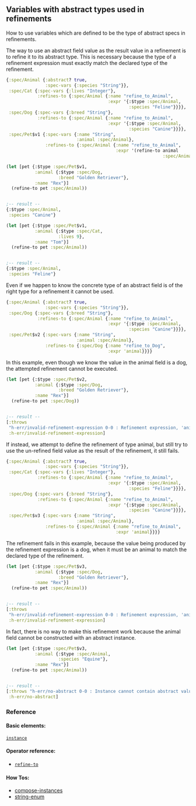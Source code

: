 <!---
  This markdown file was generated. Do not edit.
  -->

## Variables with abstract types used in refinements

How to use variables which are defined to be the type of abstract specs in refinements.

The way to use an abstract field value as the result value in a refinement is to refine it to its abstract type. This is necessary because the type of a refinement expression must exactly match the declared type of the refinement.

```clojure
{:spec/Animal {:abstract? true,
               :spec-vars {:species "String"}},
 :spec/Cat {:spec-vars {:lives "Integer"},
            :refines-to {:spec/Animal {:name "refine_to_Animal",
                                       :expr '{:$type :spec/Animal,
                                               :species "Feline"}}}},
 :spec/Dog {:spec-vars {:breed "String"},
            :refines-to {:spec/Animal {:name "refine_to_Animal",
                                       :expr '{:$type :spec/Animal,
                                               :species "Canine"}}}},
 :spec/Pet$v1 {:spec-vars {:name "String",
                           :animal :spec/Animal},
               :refines-to {:spec/Animal {:name "refine_to_Animal",
                                          :expr '(refine-to animal
                                                            :spec/Animal)}}}}
```

```clojure
(let [pet {:$type :spec/Pet$v1,
           :animal {:$type :spec/Dog,
                    :breed "Golden Retriever"},
           :name "Rex"}]
  (refine-to pet :spec/Animal))


;-- result --
{:$type :spec/Animal,
 :species "Canine"}
```

```clojure
(let [pet {:$type :spec/Pet$v1,
           :animal {:$type :spec/Cat,
                    :lives 9},
           :name "Tom"}]
  (refine-to pet :spec/Animal))


;-- result --
{:$type :spec/Animal,
 :species "Feline"}
```

Even if we happen to know the concrete type of an abstract field is of the right type for a refinement it cannot be used.

```clojure
{:spec/Animal {:abstract? true,
               :spec-vars {:species "String"}},
 :spec/Dog {:spec-vars {:breed "String"},
            :refines-to {:spec/Animal {:name "refine_to_Animal",
                                       :expr '{:$type :spec/Animal,
                                               :species "Canine"}}}},
 :spec/Pet$v2 {:spec-vars {:name "String",
                           :animal :spec/Animal},
               :refines-to {:spec/Dog {:name "refine_to_Dog",
                                       :expr 'animal}}}}
```

In this example, even though we know the value in the animal field is a dog, the attempted refinement cannot be executed.

```clojure
(let [pet {:$type :spec/Pet$v2,
           :animal {:$type :spec/Dog,
                    :breed "Golden Retriever"},
           :name "Rex"}]
  (refine-to pet :spec/Dog))


;-- result --
[:throws
 "h-err/invalid-refinement-expression 0-0 : Refinement expression, 'animal', is not of the expected type"
 :h-err/invalid-refinement-expression]
```

If instead, we attempt to define the refinement of type animal, but still try to use the un-refined field value as the result of the refinement, it still fails.

```clojure
{:spec/Animal {:abstract? true,
               :spec-vars {:species "String"}},
 :spec/Cat {:spec-vars {:lives "Integer"},
            :refines-to {:spec/Animal {:name "refine_to_Animal",
                                       :expr '{:$type :spec/Animal,
                                               :species "Feline"}}}},
 :spec/Dog {:spec-vars {:breed "String"},
            :refines-to {:spec/Animal {:name "refine_to_Animal",
                                       :expr '{:$type :spec/Animal,
                                               :species "Canine"}}}},
 :spec/Pet$v3 {:spec-vars {:name "String",
                           :animal :spec/Animal},
               :refines-to {:spec/Animal {:name "refine_to_Animal",
                                          :expr 'animal}}}}
```

The refinement fails in this example, because the value being produced by the refinement expression is a dog, when it must be an animal to match the declared type of the refinement.

```clojure
(let [pet {:$type :spec/Pet$v3,
           :animal {:$type :spec/Dog,
                    :breed "Golden Retriever"},
           :name "Rex"}]
  (refine-to pet :spec/Animal))


;-- result --
[:throws
 "h-err/invalid-refinement-expression 0-0 : Refinement expression, 'animal', is not of the expected type"
 :h-err/invalid-refinement-expression]
```

In fact, there is no way to make this refinement work because the animal field cannot be constructed with an abstract instance.

```clojure
(let [pet {:$type :spec/Pet$v3,
           :animal {:$type :spec/Animal,
                    :species "Equine"},
           :name "Rex"}]
  (refine-to pet :spec/Animal))


;-- result --
[:throws "h-err/no-abstract 0-0 : Instance cannot contain abstract value"
 :h-err/no-abstract]
```

### Reference

#### Basic elements:

[`instance`](../halite_basic-syntax-reference.md#instance)

#### Operator reference:

* [`refine-to`](halite_full-reference.md#refine-to)


#### How Tos:

* [compose-instances](../how-to/halite_compose-instances.md)
* [string-enum](../how-to/halite_string-enum.md)


